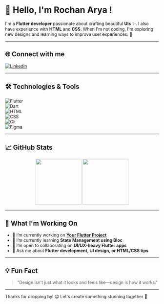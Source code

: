 # 👋 Hello, I'm Rochan Arya !

 

I'm a **Flutter developer** passionate about crafting beautiful **UIs** ✨. I also have experience with **HTML** and **CSS**. When I'm not coding, I'm exploring new designs and learning ways to improve user experiences. 🚀

---

## 🌐 Connect with me 
[![LinkedIn](https://img.shields.io/badge/LinkedIn-%230077B5.svg?style=for-the-badge&logo=linkedin&logoColor=white)](https://linkedin.com/in/your-profile](https://www.linkedin.com/in/rochan-arya-v-964929287/))

---

## 🛠️ Technologies & Tools 
![Flutter](https://img.shields.io/badge/Flutter-%2302569B.svg?style=flat&logo=flutter&logoColor=white)  
![Dart](https://img.shields.io/badge/Dart-%230175C2.svg?style=flat&logo=dart&logoColor=white)  
![HTML](https://img.shields.io/badge/HTML-%23E34F26.svg?style=flat&logo=html5&logoColor=white)  
![CSS](https://img.shields.io/badge/CSS-%231572B6.svg?style=flat&logo=css3&logoColor=white)  
![Git](https://img.shields.io/badge/Git-%23F05032.svg?style=flat&logo=git&logoColor=white)  
![Figma](https://img.shields.io/badge/Figma-%23F24E1E.svg?style=flat&logo=figma&logoColor=white)

---

## 📈 GitHub Stats 

<div align="center">
  <img height="150em" src="https://github-readme-stats.vercel.app/api?username=YourUsername&show_icons=true&theme=radical&include_all_commits=true&count_private=true"/>
  <img height="150em" src="https://github-readme-streak-stats.herokuapp.com/?user=YourUsername&theme=radical"/>
</div>

---

## 💼 What I'm Working On  
- 🔭 I’m currently working on **[Your Flutter Project](https://github.com/pocket_plan)**  
- 🌱 I’m currently learning **State Management using Bloc**  
- 🤝 I’m open to collaborating on **UI/UX-heavy Flutter apps**  
- 💬 Ask me about **Flutter development, UI design, or HTML/CSS tips**

---

## 💡 Fun Fact  
> "Design isn't just what it looks and feels like—design is how it works."

---

Thanks for dropping by! 😊 Let's create something stunning together 🚀  
